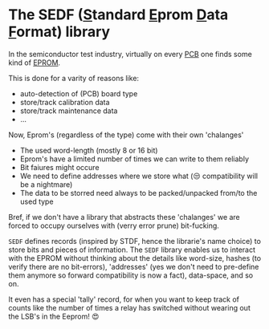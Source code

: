 # The SEDF (<ins>S</ins>tandard <ins>E</ins>prom <ins>D</ins>ata <ins>F</ins>ormat)  library

In the semiconductor test industry, virtually on every [PCB](https://en.wikipedia.org/wiki/Printed_circuit_board) one finds some kind of [EPROM](https://en.wikipedia.org/wiki/EPROM). 

This is done for a varity of reasons like:
  - auto-detection of (PCB) board type
  - store/track calibration data
  - store/track maintenance data
  - ...
  
Now, Eprom's (regardless of the type) come with their own 'chalanges'
  - The used word-length (mostly 8 or 16 bit)
  - Eprom's have a limited number of times we can write to them reliably
  - Bit faiures might occure
  - We need to define addresses where we store what (😒 compatibility will be a nightmare)
  - The data to be storred need always to be packed/unpacked from/to the used type
  
Bref, if we don't have a library that abstracts these 'chalanges' we are forced to occupy ourselves with (verry error prune) bit-fucking.

`SEDF` defines records (inspired by STDF, hence the librarie's name choice) to store bits and pieces of information. The `SEDF` library enables us to interact with the EPROM without thinking about the details like word-size, hashes (to verify there are no bit-errors), 'addresses' (yes we don't need to pre-define them anymore so forward compatibility is now a fact), data-space, and so on.

It even has a special 'tally' record, for when you want to keep track of counts like the number of times a relay has switched without wearing out the LSB's in the Eeprom! 😍
